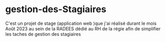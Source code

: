 # gestion-des-Stagiaires
C'est un projet de stage (application web )que j'ai réalisé durant le mois Août 2023 au sein de la RADEES dédié au RH de la régie afin de simplifier les taches de gestion des stagiaires 
